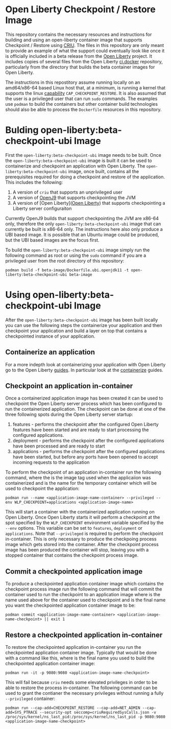 # Open Liberty Checkpoint / Restore Image
This repository contains the necessary resources and instructions for building and using an open-liberty container image that supports Checkpoint / Restore using [CRIU](https://criu.org).  The files in this repository are only meant to provide an example of what the support could eventually look like once it is officially included in a beta release from the [Open Liberty](https://github.com/OpenLiberty/open-liberty) project.  It includes copies of several files from the Open Liberty [ci.docker](https://github.com/OpenLiberty/ci.docker) repository, particularly from the directory that builds the beta container images for Open Liberty.

The instructions in this repostitory assume running locally on an amd64/x86-64 based Linux host that, at a minimum, is running a kernel that supports the linux [capability](https://man7.org/linux/man-pages/man7/capabilities.7.html) `CAP_CHECKPOINT_RESTORE`. It is also assumed that the user is a privileged user that can run `sudo` commands. The examples use `podman` to build the containers but other container build technologies should also be able to process the `Dockerfile` resources in this repository.

# Bulding open-liberty:beta-checkpoint-ubi Image
First the `open-liberty:beta-checkpoint-ubi` image needs to be built.  Once the `open-liberty:beta-checkpoint-ubi` image is built it can be used to containerize and checkpoint an application with Open Liberty.  The `open-liberty:beta-checkpoint-ubi` image, once built, contains all the prerequisites required for doing a checkpoint and restore of the application.  This includes the following:
1. A version of `criu` that supports an unprivileged user
2. A version of [OpenJ9](https://github.com/eclipse-openj9/openj9) that supports checkpointing the JVM
3. A version of [Open Liberty]([Open Liberty](https://github.com/OpenLiberty/open-liberty)) that supports checkpointing a Liberty server configuraiton

Currently OpenJ9 builds that support checkpointing the JVM are x86-64 only, therefore the only `open-liberty:beta-checkpoint-ubi` image that can currently be built is x86-64 only.  The instructions here also only produce a UBI based image.  It is possible that an Ubuntu image could be produced, but the UBI based images are the focus first.

To build the `open-liberty:beta-checkpoint-ubi` image simply run the following command as root or using the `sudo` command if you are a privileged user from the root directory of this repository:

```
podman build -f beta-image/Dockerfile.ubi.openjdk11 -t open-liberty:beta-checkpoint-ubi beta-image
```

# Using open-liberty:beta-checkpoint-ubi Image
After the `open-liberty:beta-checkpoint-ubi` image has been built locally you can use the following steps the containerize your application and then checkpoint your application and build a layer on top that contains a checkpointed instance of your application.
## Containerize an application
For a more indepth look at containerizing your application with Open Liberty go to the Open Liberty [guides](https://openliberty.io/guides/).  In particular look at the [containerize](https://openliberty.io/guides/#containerize) guides.

## Checkpoint an application in-container
Once a containerized application image has been created it can be used to checkpoint the Open Liberty server process which has been configured to run the containerized application. The checkpoint can be done at one of the three following spots during the Open Liberty server startup:

1. features - performs the checkpoint after the configured Open Liberty features have been started and are ready to start processing the configured applications.
2. deployment - performs the checkpoint after the configured applications have been processed and are ready to start
3. applications - performs the checkpoint after the configured applications have been started, but before any ports have been opened to accept incoming requests to the application

To perform the checkpoint of an application in-container run the following command, where the <application-image-name> is the image tag used when the applicaiion was containerized and <application-image-name-container> is the name for the temporary container which will be used to checkpoint the application:
```
podman run --name <application-image-name-container> --privileged --env WLP_CHECKPOINT=applications <application-image-name>
```
This will start a container with the containerized application running on Open Liberty.  Once Open Liberty starts it will perform a checkpoint at the spot specified by the `WLP_CHECKPOINT` environment variable specified by the `--env` options.  This variable can be set to `features`, `deployment` or `applications`.  Note that `--privileged` is required to perform the checkpoint in-container.  This is only necessary to produce the checkpoing process image which gets stored into the container.  After the checkpoint process image has been produced the container will stop, leaving you with a stopped container that contains the checkpoint process image.

## Commit a checkpointed application image
To produce a checkpointed application container image which contains the checkpoint process image run the following command that will commit the container used to run the checkpoint to an application image where <application-image-name-container> is the name used above for the container used to checkpoint and <application-image-name-checkpoint> is the final name you want the checkpointed application container image to be:
```
podman commit <application-image-name-container> <application-image-name-checkpoint> || exit 1
```
## Restore a checkpointed application in-container
To restore the checkpointed application in-container you run the checkpointed application container image.  Typically that would be done with a command like this, where <application-image-name-checkpoint> is the final name you used to build the checkpointed application container image:

```
podman run -it -p 9080:9080 <application-image-name-checkpoint>
```

This will fail because `criu` needs some elevated privileges in order to be able to restore the process in-container.  The following command can be used to grant the contianer the necessary privileges without running a fully `--privileged` container:

```
podman run --cap-add=CHECKPOINT_RESTORE --cap-add=NET_ADMIN --cap-add=SYS_PTRACE --security-opt seccomp=criuRequiredSysCalls.json -v /proc/sys/kernel/ns_last_pid:/proc/sys/kernel/ns_last_pid -p 9080:9080  <application-image-name-checkpoint>
```
